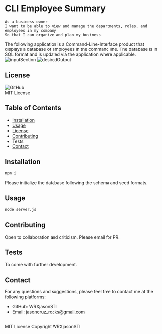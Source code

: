 # CLI Employee Summary


```
As a business owner
I want to be able to view and manage the departments, roles, and employees in my company
So that I can organize and plan my business
```

The following application is a Command-Line-Interface product that displays a database of employees in the command line. The database is in SQL format and is updated via the application where applicable.  
![inputSection](./input.PNG)
![desiredOutput](./output.PNG)

## License
![GitHub](https://img.shields.io/github/license/WRXjasonSTI/CLIEmployeeSummary)  
MIT License 

## Table of Contents

* [Installation](#Installation)  
* [Usage](#Usage)  
* [License](#License)  
* [Contributing](#Contributing)  
* [Tests](#Contributing)  
* [Contact](#Contact)  

## Installation
```bash
npm i
```  
Please initialize the database following the schema and seed formats.  

## Usage
```bash
node server.js 
```
## Contributing

Open to collaboration and criticism. Please email for PR. 

## Tests

To come with further development. 

## Contact
For any questions and suggestions, please feel free to contact me at the following platforms:
* GitHub: WRXjasonSTI 
* Email: jasoncruz_rocks@gmail.com 

##
MIT License 
Copyright WRXjasonSTI
    